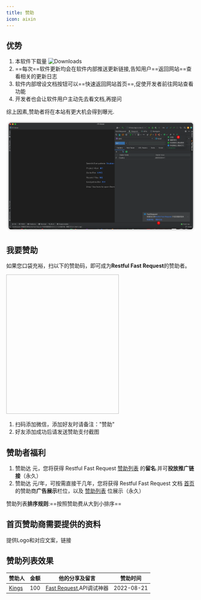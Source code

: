 ```yaml
---
title: 赞助
icon: aixin
---
```


## 优势
1. 本软件下载量 ![Downloads](https://img.shields.io/jetbrains/plugin/d/16988?color=FE2857) 
2. ==每次==软件更新均会在软件内部推送更新链接,告知用户==返回网站==查看相关的更新日志
3. 软件内部增设文档按钮可以==快速返回网站首页==,促使开发者前往网站查看功能
4. 开发者也会让软件用户主动先去看文档,再提问

综上因素,赞助者将在本站有更大机会得到曝光.

![为什么要赞助](../.vuepress/public/img/whySponsor.png)

## 我要赞助
如果您口袋充裕，扫以下的赞助码，即可成为**Restful Fast Request**的赞助者。

<img style="width:300px;height:370px" :src="$withBase('/img/wechatRfr.jpg')" >


1. 扫码添加微信，添加好友时请备注："赞助"
2. 好友添加成功后请发送赞助支付截图

## 赞助者福利

1. 赞助达 <Badge text="30" type="danger"/> 元，您将获得 Restful Fast Request [赞助列表](./sponsorList.md) 的**留名**.并可**投放推广链接**（永久）
2. 赞助达 <Badge text="299" type="tip"/> 元/年，可按需直接干几年，您将获得 Restful Fast Request 文档 [首页](../README.md) 的赞助商**广告展示**栏位，以及 [赞助列表](./sponsorList.md) 位展示（永久）

赞助列表**排序规则**:==按照赞助费从大到小排序==

## 首页赞助商需要提供的资料
提供Logo和对应文案，链接

## 赞助列表效果
赞助人         | 金额 |他的分享及留言|赞助时间
------------- | -------------| -------------| -------------
[Kings](https://space.bilibili.com/370110042)|100|[Fast Request](https://dromara.gitee.io/fast-request),API调试神器|2022-08-21


